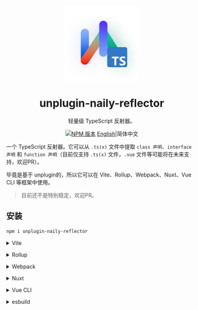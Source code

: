 <div align="center">

<img src="./docs/logo_black_fixed.png" alt="unplugin-naily-reflector" width="200" />

# unplugin-naily-reflector

轻量级 TypeScript 反射器。

[![NPM 版本](https://img.shields.io/npm/v/unplugin-naily-reflector?color=a1b858&label=npm)](https://www.npmjs.com/package/unplugin-naily-reflector)
[English](./README.md)|简体中文

</div>

一个 TypeScript 反射器。它可以从 `.ts(x)` 文件中提取 `class 声明`、`interface 声明` 和 `function 声明`（目前仅支持 `.ts(x)` 文件，`.vue` 文件等可能将在未来支持，欢迎PR）。

毕竟是基于 unplugin的，所以它可以在 Vite、Rollup、Webpack、Nuxt、Vue CLI 等框架中使用。

> 目前还不是特别稳定，欢迎PR。

## 安装

```bash
npm i unplugin-naily-reflector
```

<details>
<summary>Vite</summary><br>

```ts
// vite.config.ts
import Reflector from 'unplugin-naily-reflector/vite'

export default defineConfig({
  plugins: [
    Reflector({ /* options */ }),
  ],
})
```

Example: [`playground/`](./playground/)

<br></details>

<details>
<summary>Rollup</summary><br>

```ts
// rollup.config.js
import Reflector from 'unplugin-naily-reflector/rollup'

export default {
  plugins: [
    Reflector({ /* options */ }),
  ],
}
```

<br></details>

<details>
<summary>Webpack</summary><br>

```ts
// webpack.config.js
module.exports = {
  /* ... */
  plugins: [
    require('unplugin-naily-reflector/webpack')({ /* options */ })
  ]
}
```

<br></details>

<details>
<summary>Nuxt</summary><br>

```ts
// nuxt.config.js
export default defineNuxtConfig({
  modules: [
    ['unplugin-naily-reflector/nuxt', { /* options */ }],
  ],
})
```

> This module works for both Nuxt 2 and [Nuxt Vite](https://github.com/nuxt/vite)

<br></details>

<details>
<summary>Vue CLI</summary><br>

```ts
// vue.config.js
module.exports = {
  configureWebpack: {
    plugins: [
      require('unplugin-naily-reflector/webpack')({ /* options */ }),
    ],
  },
}
```

<br></details>

<details>
<summary>esbuild</summary><br>

```ts
// esbuild.config.js
import { build } from 'esbuild'
import Reflector from 'unplugin-naily-reflector/esbuild'

build({
  plugins: [Reflector()],
})
```

<br></details>

